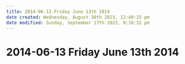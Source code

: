 ```yaml
---
title: 2014-06-13 Friday June 13th 2014
date created: Wednesday, August 30th 2023, 12:40:15 pm
date modified: Sunday, September 17th 2023, 9:18:32 pm
---
```


# 2014-06-13 Friday June 13th 2014
